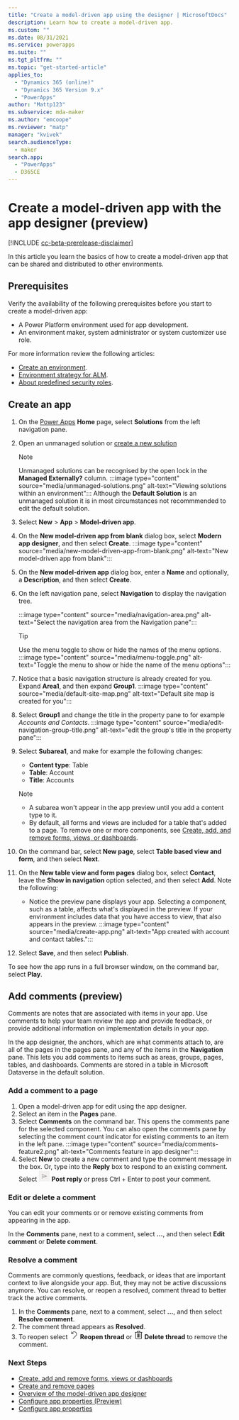 ```yaml
---
title: "Create a model-driven app using the designer | MicrosoftDocs"
description: Learn how to create a model-driven app.
ms.custom: ""
ms.date: 08/31/2021
ms.service: powerapps
ms.suite: ""
ms.tgt_pltfrm: ""
ms.topic: "get-started-article"
applies_to: 
  - "Dynamics 365 (online)"
  - "Dynamics 365 Version 9.x"
  - "PowerApps"
author: "Mattp123"
ms.subservice: mda-maker
ms.author: "emcoope"
ms.reviewer: "matp"
manager: "kvivek"
search.audienceType: 
  - maker
search.app: 
  - "PowerApps"
  - D365CE
---
```

# Create a model-driven app with the app designer (preview)

[!INCLUDE [cc-beta-prerelease-disclaimer](../../includes/cc-beta-prerelease-disclaimer.md)]

In this article you learn the basics of how to create a model-driven app that can be shared and distributed to other environments.

## Prerequisites

Verify the availability of the following prerequisites before you start to create a model-driven app:

- A Power Platform environment used for app development.
- An environment maker, system administrator or system customizer use role.

For more information review the following articles:

- [Create an environment](/power-platform/admin/create-environment).
- [Environment strategy for ALM](/power-platform/alm/environment-strategy-alm).
- [About predefined security roles](share-model-driven-app.md#about-predefined-security-roles).

## Create an app

1. On the [Power Apps](https://make.powerapps.com/?utm_source=padocs&utm_medium=linkinadoc&utm_campaign=referralsfromdoc) **Home** page, select **Solutions** from the left navigation pane.

1. Open an unmanaged solution or [create a new solution](../data-platform/create-solution.md)
   > [!NOTE]   
   > Unmanaged solutions can be recognised by the open lock in the **Managed Externally?** column.
   > :::image type="content" source="media/unmanaged-solutions.png" alt-text="Viewing solutions within an environment":::
   > Although the **Default Solution** is an unmanaged solution it is in most circumstances not recommmended to edit the default solution.
1. Select **New** > **App** > **Model-driven app**.
1. On the **New model-driven app from blank** dialog box, select **Modern app designer**, and then select **Create**. :::image type="content" source="media/new-model-driven-app-from-blank.png" alt-text="New model-driven app from blank":::
1. On the **New model-driven app** dialog box, enter a **Name** and optionally, a **Description**, and then select **Create**.
1. On the left navigation pane, select **Navigation** to display the navigation tree. 

   :::image type="content" source="media/navigation-area.png" alt-text="Select the navigation area from the Navigation pane":::
   > [!TIP]
   > Use the menu toggle to show or hide the names of the menu options. :::image type="content" source="media/menu-toggle.png" alt-text="Toggle the menu to show or hide the name of the menu options":::
1. Notice that a basic navigation structure is already created for you. Expand **Area1**, and then expand **Group1**.
   :::image type="content" source="media/default-site-map.png" alt-text="Default site map is created for you":::
1. Select **Group1** and change the title in the property pane to for example *Accounts and Contacts*. :::image type="content" source="media/edit-navigation-group-title.png" alt-text="edit the group's title in the property pane":::
1. Select **Subarea1**, and make for example the following changes:

   - **Content type**: Table
   - **Table**: Account
   - **Title**: Accounts

   > [!NOTE]
   >
   > - A subarea won't appear in the app preview until you add a content type to it.
   > - By default, all forms and views are included for a table that's added to a page. To remove one or more components, see [Create, add, and remove forms, views, or dashboards](create-add-remove-forms-views-dashboards.md).

1. On the command bar, select **New page**, select **Table based view and form**, and then select **Next**.
1. On the **New table view and form pages** dialog box, select **Contact**, leave the **Show in navigation** option selected, and then select **Add**. Note the following: 
   - Notice the preview pane displays your app. Selecting a component, such as a table, affects what's displayed in the preview. If your environment includes data that you have access to view, that also appears in the preview.
   :::image type="content" source="media/create-app.png" alt-text="App created with account and contact tables.":::
1. Select **Save**, and then select **Publish**.

To see how the app runs in a full browser window, on the command bar, select **Play**.

## Add comments (preview)

Comments are notes that are associated with items in your app. Use comments to help your team review the app and provide feedback, or provide additional information on implementation details in your app.  

In the app designer, the anchors, which are what comments attach to, are all of the pages in the pages pane, and any of the items in the **Navigation** pane. This lets you add comments to items such as areas, groups, pages, tables, and dashboards. Comments are stored in a table in Microsoft Dataverse in the default solution.

### Add a comment to a page

1. Open a model-driven app for edit using the app designer.
1. Select an item in the **Pages** pane.
1. Select **Comments** on the command bar. This opens the comments pane for the selected component. You can also open the comments pane by selecting the comment count indicator for existing comments to an item in the left pane.
   :::image type="content" source="media/comments-feature2.png" alt-text="Comments feature in app designer":::
1. Select **New** to create a new comment and type the comment message in the box. Or, type into the **Reply** box to respond to an existing comment. Select <img src = "media/post-comment-button.png" alt = "Post your comment button" width = "25" height = "25"> **Post reply** or press Ctrl + Enter to post your comment.

### Edit or delete a comment

You can edit your comments or or remove existing comments from appearing in the app.

In the **Comments** pane, next to a comment, select **...**, and then select **Edit comment** or **Delete comment**.

### Resolve a comment

Comments are commonly questions, feedback, or ideas that are important context to live alongside your app. But, they may not be active discussions anymore. You can resolve, or reopen a resolved, comment thread to better track the active comments.  

1. In the **Comments** pane, next to a comment, select **...**, and then select **Resolve comment**.
1. The comment thread appears as **Resolved**.
1. To reopen select <img src = "media/reopen-thread-button.png" alt = "reopen comment thread button" width = "20" height = "20"> **Reopen thread** or <img src = "media/delete-thread-button.png" alt = "Delete comment thread button" width = "20" height = "20"> **Delete thread** to remove the comment.

### Next Steps

- [Create, add and remove forms, views or dashboards](create-add-remove-forms-views-dashboards.md)
- [Create and remove pages](create-remove-pages.md)
- [Overview of the model-driven app designer](app-designer-overview.md)
- [Configure app properties (Preview)](manage-app-properties-preview.md)
- [Configure app properties](manage-app-properties.md)
